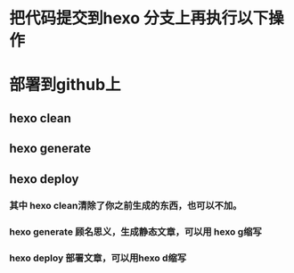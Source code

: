 # 把代码提交到hexo 分支上再执行以下操作
# 部署到github上
 ## hexo clean
 ## hexo generate
 ## hexo deploy
  ### 其中 hexo clean清除了你之前生成的东西，也可以不加。
  ### hexo generate 顾名思义，生成静态文章，可以用 hexo g缩写
  ### hexo deploy 部署文章，可以用hexo d缩写